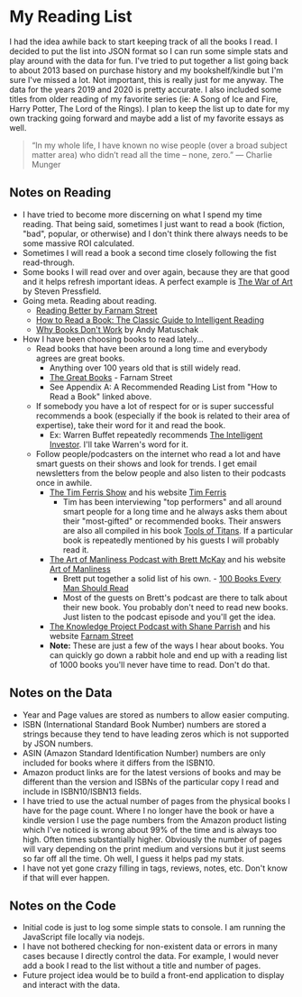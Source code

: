 # My Reading List

I had the idea awhile back to start keeping track of all the books I read. I decided to put the list into JSON format so I can run some simple stats and play around with the data for fun. I've tried to put together a list going back to about 2013 based on purchase history and my bookshelf/kindle but I'm sure I've missed a lot. Not important, this is really just for me anyway. The data for the years 2019 and 2020 is pretty accurate. I also included some titles from older reading of my favorite series (ie: A Song of Ice and Fire, Harry Potter, The Lord of the Rings). I plan to keep the list up to date for my own tracking going forward and maybe add a list of my favorite essays as well.

> “In my whole life, I have known no wise people (over a broad subject matter area) who didn’t read all the time – none, zero.” — Charlie Munger

## Notes on Reading

- I have tried to become more discerning on what I spend my time reading. That being said, sometimes I just want to read a book (fiction, "bad", popular, or otherwise) and I don't think there always needs to be some massive ROI calculated.
- Sometimes I will read a book a second time closely following the fist read-through.
- Some books I will read over and over again, because they are that good and it helps refresh important ideas. A perfect example is [The War of Art](https://www.amazon.com/gp/product/1936891026) by Steven Pressfield.
- Going meta. Reading about reading.
  - [Reading Better by Farnam Street](https://fs.blog/reading)
  - [How to Read a Book: The Classic Guide to Intelligent Reading](https://www.amazon.com/gp/product/0671212095)
  - [Why Books Don't Work](https://andymatuschak.org/books/) by Andy Matuschak
- How I have been choosing books to read lately...
  - Read books that have been around a long time and everybody agrees are great books.
    - Anything over 100 years old that is still widely read.
    - [The Great Books](https://fs.blog/2013/10/great-books) - Farnam Street
    - See Appendix A: A Recommended Reading List from "How to Read a Book" linked above.
  - If somebody you have a lot of respect for or is super successful recommends a book (especially if the book is related to their area of expertise), take their word for it and read the book.
    - Ex: Warren Buffet repeatedly recommends [The Intelligent Investor](https://www.amazon.com/dp/0060555661). I'll take Warren's word for it.
  - Follow people/podcasters on the internet who read a lot and have smart guests on their shows and look for trends. I get email newsletters from the below people and also listen to their podcasts once in awhile.
    - [The Tim Ferris Show](https://tim.blog/podcast/) and his website [Tim Ferris](https://tim.blog/)
      - Tim has been interviewing "top performers" and all around smart people for a long time and he always asks them about their "most-gifted" or recommended books. Their answers are also all compiled in his book [Tools of Titans](https://www.amazon.com/dp/1328683788). If a particular book is repeatedly mentioned by his guests I will probably read it.
    - [The Art of Manliness Podcast with Brett McKay](https://www.artofmanliness.com/podcast/) and his website [Art of Manliness](https://www.artofmanliness.com/)
      - Brett put together a solid list of his own. - [100 Books Every Man Should Read](https://www.artofmanliness.com/articles/100-books-every-man-read/)
      - Most of the guests on Brett's podcast are there to talk about their new book. You probably don't need to read new books. Just listen to the podcast episode and you'll get the idea.
    - [The Knowledge Project Podcast with Shane Parrish](https://fs.blog/knowledge-project/) and his website [Farnam Street](https://fs.blog/)
    - **Note:** These are just a few of the ways I hear about books. You can quickly go down a rabbit hole and end up with a reading list of 1000 books you'll never have time to read. Don't do that.

## Notes on the Data

- Year and Page values are stored as numbers to allow easier computing.
- ISBN (International Standard Book Number) numbers are stored a strings because they tend to have leading zeros which is not supported by JSON numbers.
- ASIN (Amazon Standard Identification Number) numbers are only included for books where it differs from the ISBN10.
- Amazon product links are for the latest versions of books and may be different than the version and ISBNs of the particular copy I read and include in ISBN10/ISBN13 fields.
- I have tried to use the actual number of pages from the physical books I have for the page count. Where I no longer have the book or have a kindle version I use the page numbers from the Amazon product listing which I've noticed is wrong about 99% of the time and is always too high. Often times substantially higher. Obviously the number of pages will vary depending on the print medium and versions but it just seems so far off all the time. Oh well, I guess it helps pad my stats.
- I have not yet gone crazy filling in tags, reviews, notes, etc. Don't know if that will ever happen.

## Notes on the Code

- Initial code is just to log some simple stats to console. I am running the JavaScript file locally via nodejs.
- I have not bothered checking for non-existent data or errors in many cases because I directly control the data. For example, I would never add a book I read to the list without a title and number of pages.
- Future project idea would be to build a front-end application to display and interact with the data.
